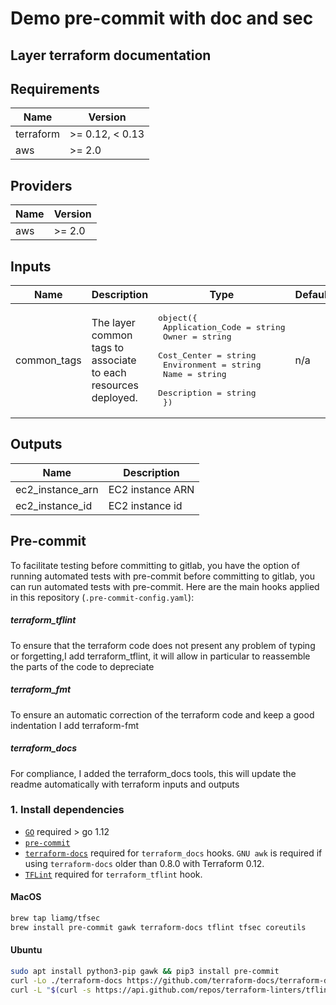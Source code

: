 # Demo pre-commit with doc and sec

## Layer terraform documentation

<!-- BEGINNING OF PRE-COMMIT-TERRAFORM DOCS HOOK -->
## Requirements

| Name | Version |
|------|---------|
| terraform | >= 0.12, < 0.13 |
| aws | >= 2.0 |

## Providers

| Name | Version |
|------|---------|
| aws | >= 2.0 |

## Inputs

| Name | Description | Type | Default | Required |
|------|-------------|------|---------|:--------:|
| common\_tags | The layer common tags to associate to each resources deployed. | <pre>object({<br>    Application_Code = string<br>    Owner            = string<br>    Cost_Center      = string<br>    Environment      = string<br>    Name             = string<br>    Description      = string<br>  })</pre> | n/a | yes |

## Outputs

| Name | Description |
|------|-------------|
| ec2\_instance\_arn | EC2 instance ARN |
| ec2\_instance\_id | EC2 instance id |

<!-- END OF PRE-COMMIT-TERRAFORM DOCS HOOK -->

## Pre-commit
To facilitate testing before committing to gitlab, you have the option of running automated tests with pre-commit  before committing to gitlab, you can run automated tests with pre-commit. Here are the main hooks applied in this repository (`.pre-commit-config.yaml`):

##### terraform_tflint
To ensure that the terraform code does not present any problem of typing or forgetting,I add terraform_tflint, it will allow in particular to reassemble the parts of the code to depreciate

##### terraform_fmt
To ensure an automatic correction of the terraform code and keep a good indentation I add terraform-fmt

##### terraform_docs
For compliance, I added the terraform_docs tools, this will update the readme automatically with terraform inputs and outputs


### 1. Install dependencies
* [`GO`](https://golang.org/doc/install) required > go 1.12
* [`pre-commit`](https://pre-commit.com/#install)
* [`terraform-docs`](https://github.com/segmentio/terraform-docs) required for `terraform_docs` hooks. `GNU awk` is required if using `terraform-docs` older than 0.8.0 with Terraform 0.12.
* [`TFLint`](https://github.com/terraform-linters/tflint) required for `terraform_tflint` hook.

#### MacOS

```bash
brew tap liamg/tfsec
brew install pre-commit gawk terraform-docs tflint tfsec coreutils
```

#### Ubuntu

```bash
sudo apt install python3-pip gawk && pip3 install pre-commit
curl -Lo ./terraform-docs https://github.com/terraform-docs/terraform-docs/releases/download/v0.10.0-rc.1/terraform-docs-v0.10.0-rc.1-$(uname | tr '[:upper:]' '[:lower:]')-amd64 && chmod +x terraform-docs && sudo mv terraform-docs /usr/bin/
curl -L "$(curl -s https://api.github.com/repos/terraform-linters/tflint/releases/latest | grep -o -E "https://.+?_linux_amd64.zip")" > tflint.zip && unzip tflint.zip && rm tflint.zip && sudo mv tflint /usr/bin/
```

